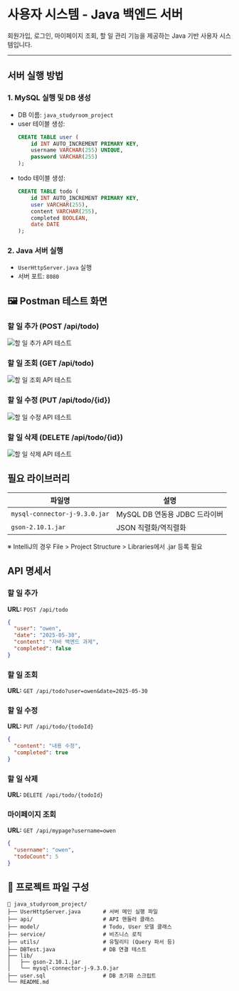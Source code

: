 # 사용자 시스템 - Java 백엔드 서버

회원가입, 로그인, 마이페이지 조회, 할 일 관리 기능을 제공하는 Java 기반 사용자 시스템입니다.

---

## 서버 실행 방법

### 1. MySQL 실행 및 DB 생성
- DB 이름: `java_studyroom_project`
- user 테이블 생성:
  ```sql
  CREATE TABLE user (
      id INT AUTO_INCREMENT PRIMARY KEY,
      username VARCHAR(255) UNIQUE,
      password VARCHAR(255)
  );
  ```
- todo 테이블 생성:
  ```sql
  CREATE TABLE todo (
      id INT AUTO_INCREMENT PRIMARY KEY,
      user VARCHAR(255),
      content VARCHAR(255),
      completed BOOLEAN,
      date DATE
  );
  ```

### 2. Java 서버 실행
- `UserHttpServer.java` 실행
- 서버 포트: `8080`

## 🖼️ Postman 테스트 화면

### 할 일 추가 (POST /api/todo)
![할 일 추가 API 테스트](images/todo-add-test.png)

### 할 일 조회 (GET /api/todo)
![할 일 조회 API 테스트](images/todo-view-test.png)

### 할 일 수정 (PUT /api/todo/{id})
![할 일 수정 API 테스트](images/todo-modify-test.png)

### 할 일 삭제 (DELETE /api/todo/{id})
![할 일 삭제 API 테스트](images/todo-delete-test.png)

## 필요 라이브러리

| 파일명 | 설명 |
|--------|------|
| `mysql-connector-j-9.3.0.jar` | MySQL DB 연동용 JDBC 드라이버 |
| `gson-2.10.1.jar` | JSON 직렬화/역직렬화 |

※ IntelliJ의 경우 File > Project Structure > Libraries에서 .jar 등록 필요

## API 명세서

### 할 일 추가
**URL:** `POST /api/todo`
```json
{
  "user": "owen",
  "date": "2025-05-30",
  "content": "자바 백엔드 과제",
  "completed": false
}
```

### 할 일 조회
**URL:** `GET /api/todo?user=owen&date=2025-05-30`

### 할 일 수정
**URL:** `PUT /api/todo/{todoId}`
```json
{
  "content": "내용 수정",
  "completed": true
}
```

### 할 일 삭제
**URL:** `DELETE /api/todo/{todoId}`

###  마이페이지 조회
**URL:** `GET /api/mypage?username=owen`
```json
{
  "username": "owen",
  "todoCount": 5
}
```


## 📂 프로젝트 파일 구성

```
📁 java_studyroom_project/
├── UserHttpServer.java       # 서버 메인 실행 파일
├── api/                      # API 핸들러 클래스
├── model/                    # Todo, User 모델 클래스
├── service/                  # 비즈니스 로직
├── utils/                    # 유틸리티 (Query 파서 등)
├── DBTest.java               # DB 연결 테스트
├── lib/
│   ├── gson-2.10.1.jar
│   └── mysql-connector-j-9.3.0.jar
├── user.sql                  # DB 초기화 스크립트
└── README.md
```
